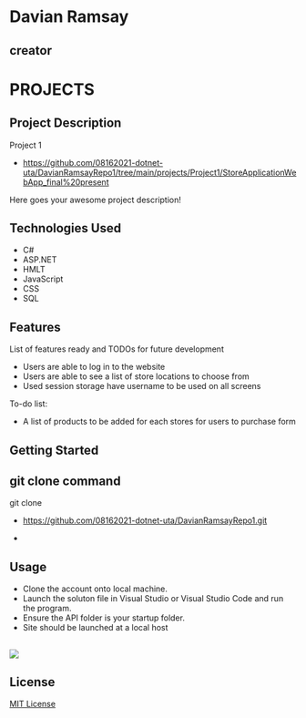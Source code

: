 # Davian Ramsay

## creator

# PROJECTS

## Project Description
Project 1
* https://github.com/08162021-dotnet-uta/DavianRamsayRepo1/tree/main/projects/Project1/StoreApplicationWebApp_final%20present

Here goes your awesome project description!
## Technologies Used
* C#
* ASP.NET
* HMLT
* JavaScript
* CSS
* SQL



## Features
List of features ready and TODOs for future development
* Users are able to log in to the website 
* Users are able to see a list of store locations to choose from 
* Used session storage have username to be used on all screens


To-do list:
* A list of products to be added for each stores for users to purchase form

## Getting Started
   
## git clone command
 git clone 
* https://github.com/08162021-dotnet-uta/DavianRamsayRepo1.git


-
## Usage
* Clone the account onto local machine.
* Launch the soluton file in Visual Studio or Visual Studio Code and run the program.
* Ensure the API folder is your startup folder. 
* Site should be launched at a local host

##











![](https://avatars.githubusercontent.com/u/89043364?v=4&s=64)


## License

[MIT License](https://github.com/08162021-dotnet-uta/DavianRamsayRepo1/blob/main/LICENSE)

